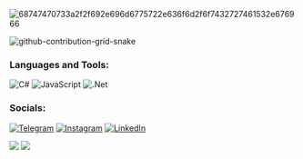 
![68747470733a2f2f692e696d6775722e636f6d2f6f7432727461532e676966](https://user-images.githubusercontent.com/89845641/219041405-1247bfad-3566-498d-9e5e-6ef49ed298c1.gif)

![github-contribution-grid-snake](https://user-images.githubusercontent.com/89845641/218791674-c52db856-24d2-429f-8867-170c365730d1.svg)

 ### Languages and Tools:
![C#](https://img.shields.io/badge/-C%23-090909?style=for-the-badge&logo=Sharp&logoColor=brightgreen)
![JavaScript](https://img.shields.io/badge/-JavaScript-090909?style=for-the-badge&logo=JavaScript&logoColor=E9D54D)
![.Net](https://img.shields.io/badge/-Framework-090909?style=for-the-badge&logo=.net&logoColor=E5D3FF)


### Socials:
[![Telegram](https://img.shields.io/badge/-Telegram-090909?style=for-the-badge&logo=telegram&logoColor=27A0D9)](https://t.me/dxp_10)
[![Instagram](https://img.shields.io/badge/-Instagram-090909?style=for-the-badge&logo=instagram&logoColor=B4068E)](https://www.instagram.com/dxp_10)
[![LinkedIn](https://img.shields.io/badge/-LinkedIn-090909?style=for-the-badge&logo=linkedin&logoColor=007BB6)]([https://www.linkedin.com/in/](https://ua.linkedin.com/in/evgeniy-han-356a16254?trk=people-guest_people_search-card))


![](https://github-profile-summary-cards.vercel.app/api/cards/stats?username=zheni4ka&theme=github_dark) 
![](https://komarev.com/ghpvc/?username=zheni4ka)

